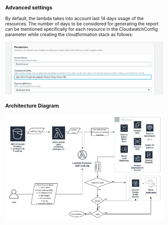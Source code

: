 ### Advanced settings
By default, the lambda takes into account last 14 days usage of the resources. The number of days to be considered for generating the report can be mentioned specifically for each resource in the CloudwatchConfig parameter while creating the cloudformation stack as follows:

![Alt](/images/main/advanced_configuration.png)


### Architecture Diagram 

![Alt](/images/main/penny_pincher_architecture_diagram.jpg)
